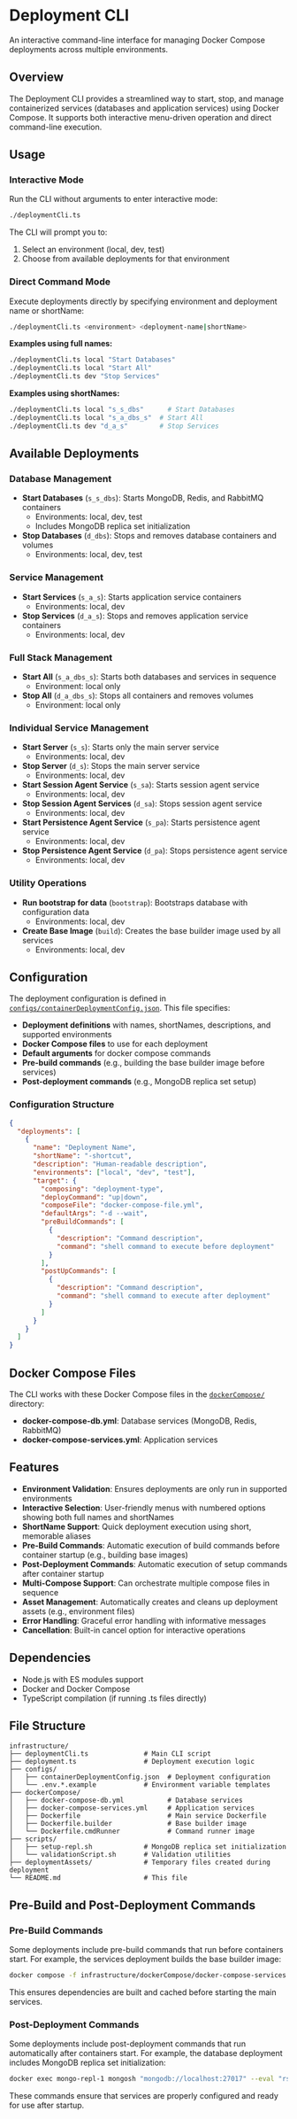 # Deployment CLI

An interactive command-line interface for managing Docker Compose deployments across multiple environments.

## Overview

The Deployment CLI provides a streamlined way to start, stop, and manage containerized services (databases and application services) using Docker Compose. It supports both interactive menu-driven operation and direct command-line execution.

## Usage

### Interactive Mode

Run the CLI without arguments to enter interactive mode:

```bash
./deploymentCli.ts
```

The CLI will prompt you to:
1. Select an environment (local, dev, test)
2. Choose from available deployments for that environment

### Direct Command Mode

Execute deployments directly by specifying environment and deployment name or shortName:

```bash
./deploymentCli.ts <environment> <deployment-name|shortName>
```

**Examples using full names:**
```bash
./deploymentCli.ts local "Start Databases"
./deploymentCli.ts local "Start All"
./deploymentCli.ts dev "Stop Services"
```

**Examples using shortNames:**
```bash
./deploymentCli.ts local "s_s_dbs"      # Start Databases
./deploymentCli.ts local "s_a_dbs_s"  # Start All
./deploymentCli.ts dev "d_a_s"        # Stop Services
```

## Available Deployments

### Database Management
- **Start Databases** (`s_s_dbs`): Starts MongoDB, Redis, and RabbitMQ containers
  - Environments: local, dev, test
  - Includes MongoDB replica set initialization
- **Stop Databases** (`d_dbs`): Stops and removes database containers and volumes
  - Environments: local, dev, test

### Service Management
- **Start Services** (`s_a_s`): Starts application service containers
  - Environments: local, dev
- **Stop Services** (`d_a_s`): Stops and removes application service containers
  - Environments: local, dev

### Full Stack Management
- **Start All** (`s_a_dbs_s`): Starts both databases and services in sequence
  - Environment: local only
- **Stop All** (`d_a_dbs_s`): Stops all containers and removes volumes
  - Environment: local only

### Individual Service Management
- **Start Server** (`s_s`): Starts only the main server service
  - Environments: local, dev
- **Stop Server** (`d_s`): Stops the main server service
  - Environments: local, dev
- **Start Session Agent Service** (`s_sa`): Starts session agent service
  - Environments: local, dev
- **Stop Session Agent Services** (`d_sa`): Stops session agent service
  - Environments: local, dev
- **Start Persistence Agent Service** (`s_pa`): Starts persistence agent service
  - Environments: local, dev
- **Stop Persistence Agent Service** (`d_pa`): Stops persistence agent service
  - Environments: local, dev

### Utility Operations
- **Run bootstrap for data** (`bootstrap`): Bootstraps database with configuration data
  - Environments: local, dev
- **Create Base Image** (`build`): Creates the base builder image used by all services
  - Environments: local, dev

## Configuration

The deployment configuration is defined in [`configs/containerDeploymentConfig.json`](configs/containerDeploymentConfig.json). This file specifies:

- **Deployment definitions** with names, shortNames, descriptions, and supported environments
- **Docker Compose files** to use for each deployment
- **Default arguments** for docker compose commands
- **Pre-build commands** (e.g., building the base builder image before services)
- **Post-deployment commands** (e.g., MongoDB replica set setup)

### Configuration Structure

```json
{
  "deployments": [
    {
      "name": "Deployment Name",
      "shortName": "-shortcut",
      "description": "Human-readable description",
      "environments": ["local", "dev", "test"],
      "target": {
        "composing": "deployment-type",
        "deployCommand": "up|down",
        "composeFile": "docker-compose-file.yml",
        "defaultArgs": "-d --wait",
        "preBuildCommands": [
          {
            "description": "Command description",
            "command": "shell command to execute before deployment"
          }
        ],
        "postUpCommands": [
          {
            "description": "Command description",
            "command": "shell command to execute after deployment"
          }
        ]
      }
    }
  ]
}
```

## Docker Compose Files

The CLI works with these Docker Compose files in the [`dockerCompose/`](dockerCompose/) directory:

- **docker-compose-db.yml**: Database services (MongoDB, Redis, RabbitMQ)
- **docker-compose-services.yml**: Application services

## Features

- **Environment Validation**: Ensures deployments are only run in supported environments
- **Interactive Selection**: User-friendly menus with numbered options showing both full names and shortNames
- **ShortName Support**: Quick deployment execution using short, memorable aliases
- **Pre-Build Commands**: Automatic execution of build commands before container startup (e.g., building base images)
- **Post-Deployment Commands**: Automatic execution of setup commands after container startup
- **Multi-Compose Support**: Can orchestrate multiple compose files in sequence
- **Asset Management**: Automatically creates and cleans up deployment assets (e.g., environment files)
- **Error Handling**: Graceful error handling with informative messages
- **Cancellation**: Built-in cancel option for interactive operations

## Dependencies

- Node.js with ES modules support
- Docker and Docker Compose
- TypeScript compilation (if running .ts files directly)

## File Structure

```
infrastructure/
├── deploymentCli.ts              # Main CLI script
├── deployment.ts                 # Deployment execution logic
├── configs/
│   ├── containerDeploymentConfig.json  # Deployment configuration
│   └── .env.*.example            # Environment variable templates
├── dockerCompose/
│   ├── docker-compose-db.yml           # Database services
│   ├── docker-compose-services.yml     # Application services
│   ├── Dockerfile                      # Main service Dockerfile
│   ├── Dockerfile.builder              # Base builder image
│   └── Dockerfile.cmdRunner            # Command runner image
├── scripts/
│   ├── setup-repl.sh             # MongoDB replica set initialization
│   └── validationScript.sh       # Validation utilities
├── deploymentAssets/             # Temporary files created during deployment
└── README.md                     # This file
```

## Pre-Build and Post-Deployment Commands

### Pre-Build Commands

Some deployments include pre-build commands that run before containers start. For example, the services deployment builds the base builder image:

```bash
docker compose -f infrastructure/dockerCompose/docker-compose-services.yml build srvthreds-builder
```

This ensures dependencies are built and cached before starting the main services.

### Post-Deployment Commands

Some deployments include post-deployment commands that run automatically after containers start. For example, the database deployment includes MongoDB replica set initialization:

```bash
docker exec mongo-repl-1 mongosh "mongodb://localhost:27017" --eval "rs.initiate({ _id: 'rs0', members: [{ _id: 0, host: 'mongo-repl-1:27017' }] })"
```

These commands ensure that services are properly configured and ready for use after startup.
